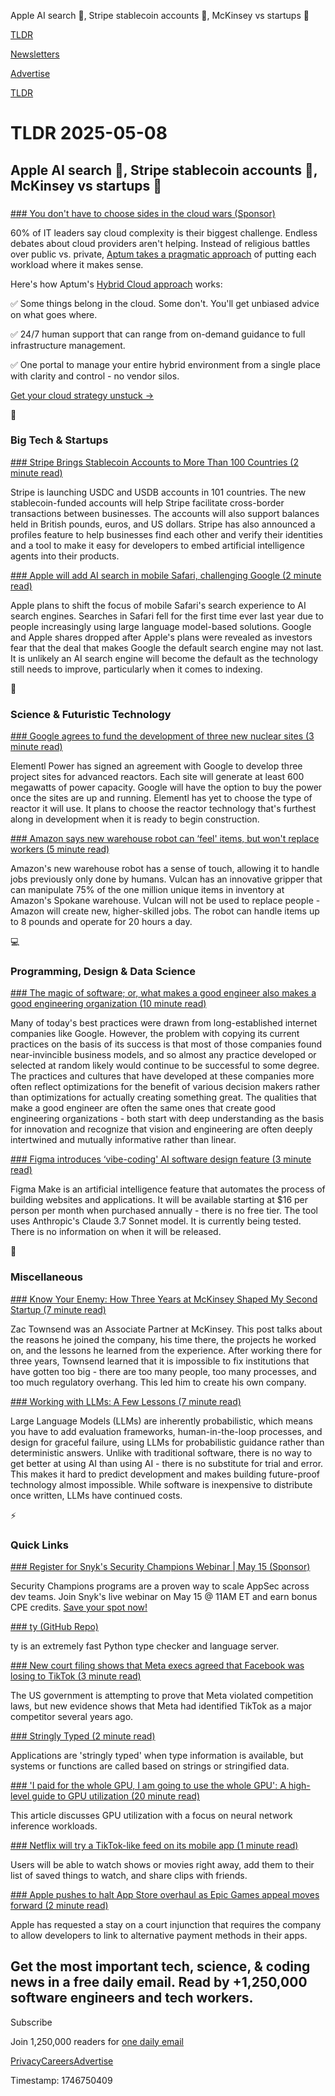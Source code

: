 Apple AI search 📱, Stripe stablecoin accounts 🏦, McKinsey vs startups 💼 

[TLDR](/)

[Newsletters](/newsletters)

[Advertise](https://advertise.tldr.tech/)

[TLDR](/)

# TLDR 2025-05-08

## Apple AI search 📱, Stripe stablecoin accounts 🏦, McKinsey vs startups 💼

### 

[### You don't have to choose sides in the cloud wars (Sponsor)](https://aptum.it/3RKi8hK)

60% of IT leaders say cloud complexity is their biggest challenge. Endless debates about cloud providers aren't helping. Instead of religious battles over public vs. private, [Aptum takes a pragmatic approach](https://aptum.it/3RKi8hK) of putting each workload where it makes sense.

Here's how Aptum's [Hybrid Cloud approach](https://aptum.it/3RKi8hK) works:

✅ Some things belong in the cloud. Some don't. You'll get unbiased advice on what goes where.

✅ 24/7 human support that can range from on-demand guidance to full infrastructure management.

✅ One portal to manage your entire hybrid environment from a single place with clarity and control - no vendor silos.

[Get your cloud strategy unstuck →](https://aptum.it/3RKi8hK)

📱

### Big Tech & Startups

[### Stripe Brings Stablecoin Accounts to More Than 100 Countries (2 minute read)](https://www.bloomberg.com/news/articles/2025-05-07/stripe-introduces-stablecoin-accounts-in-more-than-100-countries?accessToken=eyJhbGciOiJIUzI1NiIsInR5cCI6IkpXVCJ9.eyJzb3VyY2UiOiJTdWJzY3JpYmVyR2lmdGVkQXJ0aWNsZSIsImlhdCI6MTc0NjY3MTc0MSwiZXhwIjoxNzQ3Mjc2NTQxLCJhcnRpY2xlSWQiOiJTVldKQ0dEV1JHRzAwMCIsImJjb25uZWN0SWQiOiJFQTExNDNDNTM4NEE0RUY5QTg5RjJEN0IxMTg2MzcwOSJ9.A9J1Uky8YTkKNxkfiVBx6ifVzApWBq9RARmklZeRP5Y&utm_source=tldrnewsletter)

Stripe is launching USDC and USDB accounts in 101 countries. The new stablecoin-funded accounts will help Stripe facilitate cross-border transactions between businesses. The accounts will also support balances held in British pounds, euros, and US dollars. Stripe has also announced a profiles feature to help businesses find each other and verify their identities and a tool to make it easy for developers to embed artificial intelligence agents into their products.

[### Apple will add AI search in mobile Safari, challenging Google (2 minute read)](https://arstechnica.com/apple/2025/05/cue-apple-will-add-ai-search-in-mobile-safari-challenging-google/?utm_source=tldrnewsletter)

Apple plans to shift the focus of mobile Safari's search experience to AI search engines. Searches in Safari fell for the first time ever last year due to people increasingly using large language model-based solutions. Google and Apple shares dropped after Apple's plans were revealed as investors fear that the deal that makes Google the default search engine may not last. It is unlikely an AI search engine will become the default as the technology still needs to improve, particularly when it comes to indexing.

🚀

### Science & Futuristic Technology

[### Google agrees to fund the development of three new nuclear sites (3 minute read)](https://www.cnbc.com/2025/05/07/google-agrees-to-fund-the-development-of-three-new-nuclear-sites.html?utm_source=tldrnewsletter)

Elementl Power has signed an agreement with Google to develop three project sites for advanced reactors. Each site will generate at least 600 megawatts of power capacity. Google will have the option to buy the power once the sites are up and running. Elementl has yet to choose the type of reactor it will use. It plans to choose the reactor technology that's furthest along in development when it is ready to begin construction.

[### Amazon says new warehouse robot can ‘feel' items, but won't replace workers (5 minute read)](https://www.cnbc.com/2025/05/07/meet-amazons-robot-vulcan-the-first-with-a-sense-of-touch.html?utm_source=tldrnewsletter)

Amazon's new warehouse robot has a sense of touch, allowing it to handle jobs previously only done by humans. Vulcan has an innovative gripper that can manipulate 75% of the one million unique items in inventory at Amazon's Spokane warehouse. Vulcan will not be used to replace people - Amazon will create new, higher-skilled jobs. The robot can handle items up to 8 pounds and operate for 20 hours a day.

💻

### Programming, Design & Data Science

[### The magic of software; or, what makes a good engineer also makes a good engineering organization (10 minute read)](https://moxie.org/2024/09/23/a-good-engineer.html?utm_source=tldrnewsletter)

Many of today's best practices were drawn from long-established internet companies like Google. However, the problem with copying its current practices on the basis of its success is that most of those companies found near-invincible business models, and so almost any practice developed or selected at random likely would continue to be successful to some degree. The practices and cultures that have developed at these companies more often reflect optimizations for the benefit of various decision makers rather than optimizations for actually creating something great. The qualities that make a good engineer are often the same ones that create good engineering organizations - both start with deep understanding as the basis for innovation and recognize that vision and engineering are often deeply intertwined and mutually informative rather than linear.

[### Figma introduces ‘vibe-coding' AI software design feature (3 minute read)](https://www.cnbc.com/2025/05/07/figma-launches-premium-figma-make-vibe-coding-ai-software-designer.html?utm_source=tldrnewsletter)

Figma Make is an artificial intelligence feature that automates the process of building websites and applications. It will be available starting at $16 per person per month when purchased annually - there is no free tier. The tool uses Anthropic's Claude 3.7 Sonnet model. It is currently being tested. There is no information on when it will be released.

🎁

### Miscellaneous

[### Know Your Enemy: How Three Years at McKinsey Shaped My Second Startup (7 minute read)](https://blog.zactownsend.com/know-your-enemy-how-three-years-at-mckinsey-shaped-my-second-startup?utm_source=tldrnewsletter)

Zac Townsend was an Associate Partner at McKinsey. This post talks about the reasons he joined the company, his time there, the projects he worked on, and the lessons he learned from the experience. After working there for three years, Townsend learned that it is impossible to fix institutions that have gotten too big - there are too many people, too many processes, and too much regulatory overhang. This led him to create his own company.

[### Working with LLMs: A Few Lessons (7 minute read)](https://www.strangeloopcanon.com/p/working-with-llms-a-few-lessons?utm_source=tldrnewsletter)

Large Language Models (LLMs) are inherently probabilistic, which means you have to add evaluation frameworks, human-in-the-loop processes, and design for graceful failure, using LLMs for probabilistic guidance rather than deterministic answers. Unlike with traditional software, there is no way to get better at using AI than using AI - there is no substitute for trial and error. This makes it hard to predict development and makes building future-proof technology almost impossible. While software is inexpensive to distribute once written, LLMs have continued costs.

⚡

### Quick Links

[### Register for Snyk's Security Champions Webinar | May 15 (Sponsor)](https://go.snyk.io/isc2-sec-champions-program-0515.html?utm_campaign=dm_pp_tldr_250508_wbn_250515_sec_champs_program&amp;utm_medium=em-pa&amp;utm_source=tldr&amp;utm_content=wbn_250515_sec_champs_program)

Security Champions programs are a proven way to scale AppSec across dev teams. Join Snyk's live webinar on May 15 @ 11AM ET and earn bonus CPE credits. [Save your spot now!](https://go.snyk.io/isc2-sec-champions-program-0515.html?utm_campaign=dm_pp_tldr_250508_wbn_250515_sec_champs_program&utm_medium=em-pa&utm_source=tldr&utm_content=wbn_250515_sec_champs_program)

[### ty (GitHub Repo)](https://github.com/astral-sh/ty?utm_source=tldrnewsletter)

ty is an extremely fast Python type checker and language server.

[### New court filing shows that Meta execs agreed that Facebook was losing to TikTok (3 minute read)](https://techcrunch.com/2025/05/07/new-court-filing-shows-that-meta-execs-agreed-that-facebook-was-losing-to-tiktok/?utm_source=tldrnewsletter)

The US government is attempting to prove that Meta violated competition laws, but new evidence shows that Meta had identified TikTok as a major competitor several years ago.

[### Stringly Typed (2 minute read)](https://www.stefanjudis.com/blog/stringly-typed/?utm_source=tldrnewsletter)

Applications are 'stringly typed' when type information is available, but systems or functions are called based on strings or stringified data.

[### 'I paid for the whole GPU, I am going to use the whole GPU': A high-level guide to GPU utilization (20 minute read)](https://modal.com/blog/gpu-utilization-guide?utm_source=tldrnewsletter)

This article discusses GPU utilization with a focus on neural network inference workloads.

[### Netflix will try a TikTok-like feed on its mobile app (1 minute read)](https://www.theverge.com/news/662408/netflix-tiktok-feed-vertical-video-mobile-app?utm_source=tldrnewsletter)

Users will be able to watch shows or movies right away, add them to their list of saved things to watch, and share clips with friends.

[### Apple pushes to halt App Store overhaul as Epic Games appeal moves forward (2 minute read)](https://9to5mac.com/2025/05/07/apple-pushes-to-halt-app-store-overhaul-as-epic-games-appeal-moves-forward/?utm_source=tldrnewsletter)

Apple has requested a stay on a court injunction that requires the company to allow developers to link to alternative payment methods in their apps.

## Get the most important tech, science, & coding news in a free daily email. Read by +1,250,000 software engineers and tech workers.

Subscribe

Join 1,250,000 readers for [one daily email](/api/latest/tech)

[Privacy](/privacy)[Careers](https://jobs.ashbyhq.com/tldr.tech)[Advertise](/tech/advertise)

Timestamp: 1746750409